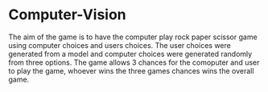 # Computer-Vision

The aim of the game is to have the computer play rock paper scissor game using computer choices and users choices. The user choices were generated from a model and computer choices were generated randomly from three options. The game allows 3 chances for the comoputer and user to play the game, whoever wins the three games chances wins the overall game. 
